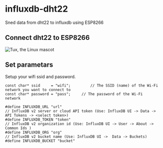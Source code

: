 # influxdb-dht22
Sned data from dht22 to influxdb using ESP8266

## Connect dht22 to ESP8266
![Tux, the Linux mascot](https://www.losant.com/hs-fs/hubfs/Blog/dht22/dht22_esp8266_wiring.png?width=1280&name=dht22_esp8266_wiring.png)

## Set parametars
Setup your wifi ssid and password.

```
const char* ssid     = "wifi";         // The SSID (name) of the Wi-Fi network you want to connect to
const char* password = "pass";     // The password of the Wi-Fi network

#define INFLUXDB_URL "url"
// InfluxDB v2 server or cloud API token (Use: InfluxDB UI -> Data -> API Tokens -> <select token>)
#define INFLUXDB_TOKEN "token"
// InfluxDB v2 organization id (Use: InfluxDB UI -> User -> About -> Common Ids )
#define INFLUXDB_ORG "org"
// InfluxDB v2 bucket name (Use: InfluxDB UI ->  Data -> Buckets)
#define INFLUXDB_BUCKET "bucket"

```
